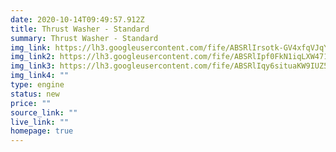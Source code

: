 ```yaml
---
date: 2020-10-14T09:49:57.912Z
title: Thrust Washer - Standard
summary: Thrust Washer - Standard
img_link: https://lh3.googleusercontent.com/fife/ABSRlIrsotk-GV4xfqVJqY06tbNoDPaWPQEkFr--2TkTEAvbA7UOxL90Sk_Ul2L6mmNRPdbAPj5OoipvXw0oV2DVNzdVBj5TQ3Raf-XZR5UE3naMYPvGNk_9PctvNEmIQR4szDabgDBVr_37DNi2n_t4cYtMUjFG2oZWu2jTIN6gMKE8HUSgV-DDevTy26RDEtd4d-iDg8js_CHGi7BtXfN_rcemFvgmPrmxCvtJUYTcapK7ra8jrTEjfW4WIKPeLigVGZv5yjwKkJqgCt6ebwumA5e1nhz7psqV9Lv6EsOkkx9o-7zytNn_qx_VWZQk5Ir_IUguRasy0-vgqde9EypMBzqCjqIIs6DGgNIBHFaRqeAueAnytJSJhWl_7Oc9SZs-igJTIfsxI5jnAlL5sShuiD-TqaV-qqa4LvZmQWGtw1Sh64EEmGLZ9-jw6cIlEcXyACFm5GFHYDBs8vhU0IqdQWW-O96xIW-FzyfQ8bdg1qMgtetFZ9KLaSdgBpcfKYRao1woNJvCwvKrENREY4laj57KVs1tEZKU5atB0R186QZSgocfefwNOdnmGEMVCoMXIwvLPBVGoT7aWpFqB_F9cM_ioZmdaYFa1LzMa5_d4QmrHpZLssWjFs2m94k_nDZYtlzeug1SNe_yG8Xs0LY2Z4GIcpDBcp-8M0e8BmsSSRq6lW-mx08vSOM8Bk_NB9Ze5HL4LFx7IhlxQXUF7vWAHez4DTXI9hEs-g=w795-h650-ft
img_link2: https://lh3.googleusercontent.com/fife/ABSRlIpf0FkN1iqLXW47179S77YpmjhX2EOIwuCKOyhu7RXJH-C_hTbMgA1zfL80KGZW7Np6pBh3sBp2Z2OgJQ569BgRZfAsVKf8fIY_YloT7sRVc7o57nZGnJjmCTgn-s6fLBj31z3SbHi4NkKGneEtSFM9eC0P2-gaDvs9iJd51igNOS4ztKaW9dml9-w0khIDss5O4BYjorWe_yLeKEwS_Z-V15ObBys-JBGb9QRpP6Fve77MnFIMXIeKi6Jg6VCXKDkDlv7_yj-v_Auo9WQnJvGVVt3Gu83mmBRPaeRW7Z-Ce70OQLcL5eT845hFSp0WcqZOyX0P7l3KMITsW1eJq6-FVRuXwxFiuqq7E1Pm1Z-qDybg_FTDXjzVuQudNDkJ5TdYtQ1-3JOCe3y9hnobatCtlAnWK3hSBj9czvjI08d7sZWUL3P44wpuIIP4aro6d5XgmOxbboUiPzqCn7ln5VivZG_MridOjhJCwEO833IbKg1xEjyhxYWg79qJFrqIWi4AdWskeTgeO40-0FJqYOb7LDxCO32d4c4AsvO_bKk1A2CF6eBMfd9GhrLPzPtrtpDtzIslLi9rrdivRHZMc49hXqLVQPjQiMv7wtNvNcNKsrmZeO42riSNLZtVjVbfvTfZe5ClIF5z-dM13iPC4uOgpviZe-DpTgMZRxDtx1oxtDpVY0mgBTPJHqAlnDNbIpmL6wbAzit9dp4XLKbK1NjgmW-6SYqw5A=w795-h650-ft
img_link3: https://lh3.googleusercontent.com/fife/ABSRlIqy6situaKW9IUZ51swvmDPncpv3UdhtHAOZ5mcGoR5PrvrUx4Fr2uqnd5MsZAGF7HAHnNIVuHRqXeL6AQ2wu6_2mJoVlEs5R7ZIszaD4mCA7WBatnRtbIwCAGDqFM2_ukSNlETNqIHLBuCLWSOEZcVP_astxrX4MwlwEiDpkmTWiNHB3bq5GS_3rm01flOZvf7jhhQUxS0Q__woCyDc6ICYxVbDRwPkTS2b60tltxBCArp0g2s6JdnGkc9SvMyliv9KeEKapGMVL-89b60nwublB01Ny8gixi2s6bQTMdyjB3h2yxDBYPCaHoNYeQ5NsllGApvsHwpMDu0DntF1op_XiLGp-yubwBoSLr3D7BoEwguEL-VSDwqldYV_KJ-qlyJCJOs6lQGz5uJYzvArFgXTmsXDSOK0Jb2crGDER_bof3yGDhXKvQ6onv5OVWvLk3hmuQV51n44xLlufQ4vwigSE8eQm0BbQjy3qMD7By9cUhI6VoqQztKUI-b-gGuaYW9y_vXg9bqnsl6Rb-LI5gYBytjbrsh3mdL-zSZ_Nq__Yknd414r7EN1oncE0XSLa5kyP6e8-o0iSnkoT9wRDrdfSb0TfrAUXXpXXJCNuKe8vaVdeUnh5brQzxQmsEZ4UK6AMn8h_AfKKIurrOpgI5tohbCFatpo0LTPJiuiaTEhSoyiG5DY3TiX7s4ou1V_I8yPc7GKyn0Mtbrms8nNHl7u8mGEwK9yg=w795-h650-ft
img_link4: ""
type: engine
status: new
price: ""
source_link: ""
live_link: ""
homepage: true
---
```

